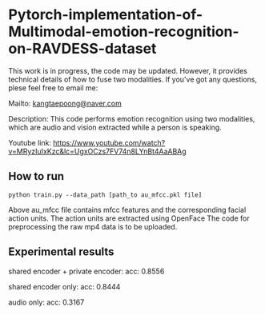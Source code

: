 # Pytorch-implementation-of-Multimodal-emotion-recognition-on-RAVDESS-dataset

This work is in progress, the code may be updated. However, it provides technical details of how to fuse two modalities. If you've got any questions, plese feel free to email me: 

Mailto: kangtaepoong@naver.com

Description: This code performs emotion recognition using two modalities, which are audio and vision extracted while a person is speaking.

Youtube link: https://www.youtube.com/watch?v=MRyzIuIxKzc&lc=UgxOCzs7FV74n8LYnBt4AaABAg

<h2>How to run</h2>

```
python train.py --data_path [path_to au_mfcc.pkl file]
```

Above au_mfcc file contains mfcc features and the corresponding facial action units.
The action units are extracted using OpenFace
The code for preprocessing the raw mp4 data is to be uploaded.

<h2>Experimental results</h2>

shared encoder + private encoder:
acc: 0.8556

shared encoder only:
acc: 0.8444

audio only:
acc: 0.3167
